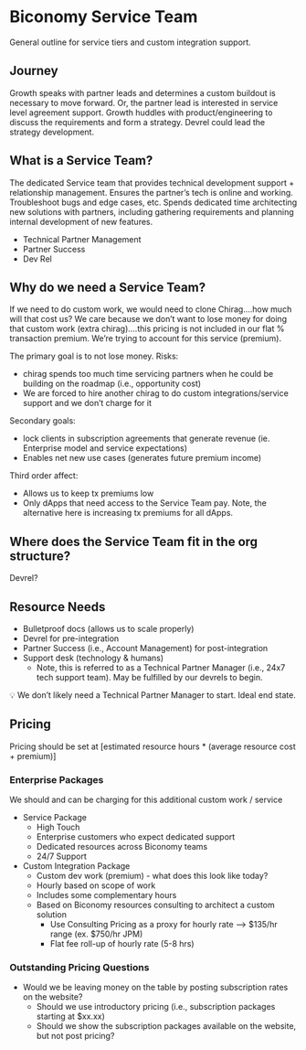 # Biconomy Service Team

General outline for service tiers and custom integration support. 

## Journey

Growth speaks with partner leads and determines a custom buildout is necessary to move forward. Or, the partner lead is interested in service level agreement support. Growth huddles with product/engineering to discuss the requirements and form a strategy. Devrel could lead the strategy development.  

## What is a Service Team?

The dedicated Service team that provides technical development support + relationship management. Ensures the partner’s tech is online and working. Troubleshoot bugs and edge cases, etc. Spends dedicated time architecting new solutions with partners, including gathering requirements and planning internal development of new features. 

- Technical Partner Management
- Partner Success
- Dev Rel

## Why do we need a Service Team?

If we need to do custom work, we would need to clone Chirag….how much will that cost us?  We care because we don’t want to lose money for doing that custom work (extra chirag)….this pricing is not included in our flat % transaction premium.  We’re trying to account for this service (premium). 

The primary goal is to not lose money. Risks:

- chirag spends too much time servicing partners when he could be building on the roadmap (i.e., opportunity cost)
- We are forced to hire another chirag to do custom integrations/service support and we don’t charge for it

Secondary goals:

- lock clients in subscription agreements that generate revenue (ie. Enterprise model and service expectations)
- Enables net new use cases (generates future premium income)

Third order affect:

- Allows us to keep tx premiums low
- Only dApps that need access to the Service Team pay. Note, the alternative here is increasing tx premiums for all dApps.

## Where does the Service Team fit in the org structure?

Devrel? 

## Resource Needs

- Bulletproof docs (allows us to scale properly)
- Devrel for pre-integration
- Partner Success (i.e., Account Management) for post-integration
- Support desk (technology & humans)
    - Note, this is referred to as a Technical Partner Manager (i.e., 24x7 tech support team). May be fulfilled by our devrels to begin.

<aside>
💡 We don’t likely need a Technical Partner Manager to start. Ideal end state.

</aside>

## Pricing

Pricing should be set at [estimated resource hours * (average resource cost + premium)]

### Enterprise Packages

We should and can be charging for this additional custom work / service

- Service Package
    - High Touch
    - Enterprise customers who expect dedicated support
    - Dedicated resources across Biconomy teams
    - 24/7 Support
- Custom Integration Package
    - Custom dev work (premium) - what does this look like today?
    - Hourly based on scope of work
    - Includes some complementary hours
    - Based on Biconomy resources consulting to architect a custom solution
        - Use Consulting Pricing as a proxy for hourly rate —> $135/hr range (ex. $750/hr JPM)
        - Flat fee roll-up of hourly rate (5-8 hrs)

### Outstanding Pricing Questions

- Would we be leaving money on the table by posting subscription rates on the website?
    - Should we use introductory pricing (i.e., subscription packages starting at $xx.xx)
    - Should we show the subscription packages available on the website, but not post pricing?